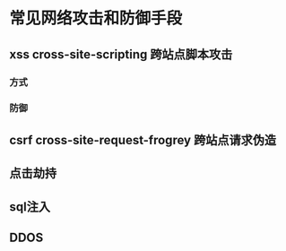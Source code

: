 # 常见网络攻击和防御手段

## xss cross-site-scripting 跨站点脚本攻击

### 方式


### 防御


## csrf cross-site-request-frogrey 跨站点请求伪造

## 点击劫持

## sql注入

## DDOS